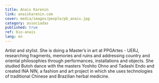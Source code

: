 ```yaml
---
title: Anais Karenin
link: anaiskarenin.com
cover: media/images/people/pb_anais.jpg
category: associadas
published: true
ref: bio-anais
lang: en
---
```

Artist and stylist. She is doing a Master’s in art at PPGArtes - UERJ, researching fragments, memories and ruins and addressing country and oriental philosophies through performances, installations and objects. She studied Butoh dance with the masters Yoshito Ohno and Tadashi Endo and created INA NIN, a fashion and art project in which she uses technologies of traditional Chinese and Brazilian herbal medicine.
